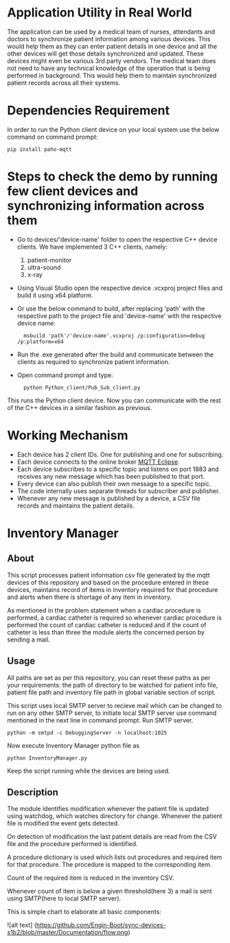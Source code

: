 # Application Utility in Real World

The application can be used by a medical team of nurses, attendants and doctors to synchronize patient information among various devices. This would help them as they can enter patient details in one device and all the other devices will get those details synchronized and updated. These devices might even be various 3rd party vendors. The medical team does not need to have any technical knowledge of the operation that is being performed in background. This would help them to maintain synchronized patient records across all their systems.

# Dependencies Requirement

In order to run the Python client device on your local system use the below command on command prompt:

	pip install paho-mqtt

# Steps to check the demo by running few client devices and synchronizing information across them

- Go to devices/'device-name' folder to open the respective C++ device clients. We have implemented 3 C++ clients, namely:

	1. patient-monitor
	2. ultra-sound
	3. x-ray

- Using Visual Studio open the respective device .vcxproj project files and build it using x64 platform.
- Or use the below command to build, after replacing 'path' with the respective path to the project file and 'device-name' with the respective device name: 

		msbuild 'path'/'device-name'.vcxproj /p:configuration=debug /p:platform=x64

- Run the .exe generated after the build and communicate between the clients as required to synchronize patient information.

- Open command prompt and type:
	
		python Python_client/Pub_Sub_client.py

This runs the Python client device. Now you can communicate with the rest of the C++ devices in a similar fashion as previous.

# Working Mechanism

- Each device has 2 client IDs. One for publishing and one for subscribing.
- Each device connects to the online broker [MQTT Eclipse](ssl://mqtt.eclipse.org).
- Each device subscribes to a specific topic and listens on port 1883 and receives any new message which has been published to that port.
- Every device can also publish their own message to a specific topic.
- The code internally uses separate threads for subscriber and publisher.
- Whenever any new message is published by a device, a CSV file records and maintains the patient details.

# Inventory Manager

## About

This script processes patient information csv file generated by the mqtt devices of this repository and based on the procedure entered in these devices, maintains record of items in inventory required for that procedure and alerts when there is shortage of any item in inventory.

As mentioned in the problem statement when a cardiac procedure is performed, a cardiac catheter is required so whenever cardiac procedure is performed the count of cardiac catheter is reduced and if the count of catheter is less than three the module alerts the concerned person by sending a mail.

## Usage

All paths are set as per this repository,  you can reset these paths as per your requirements: the path of directory to be watched for patient info file, patient file path and inventory file path in global variable section of script.

This script uses local SMTP server to recieve mail which can be changed to run on any other SMTP server, to initiate local SMTP server use command mentioned in the next line in command prompt. Run SMTP server.

```
python -m smtpd -c DebuggingServer -n localhost:1025
```

Now execute Inventory Manager python file as

```
python InventoryManager.py
```

Keep the script running while the devices are being used.

## Description

The module identifies modification whenever the patient file is updated using watchdog, which watches directory for change. Whenever the patient file is modified the event gets detected.

On detection of modification the last patient details are read from the CSV file and the procedure performed is identified.

A procedure dictionary is used which lists out procedures and required item for that procedure. The procedure is mapped to the corresponding item.

Count of the required item is reduced in the inventory CSV.

Whenever count of item is below a given threshold(here 3) a mail is sent using SMTP(here to local SMTP server).

This is simple chart to elaborate all basic components:

![alt text] (https://github.com/Engin-Boot/sync-devices-s1b2/blob/master/Documentation/flow.png)
